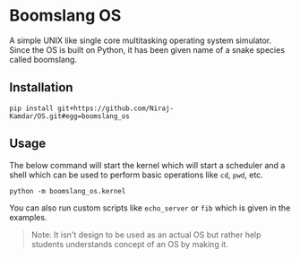 # Boomslang OS
A simple UNIX like single core multitasking operating system simulator. Since the OS is built on Python, it has been given name of a snake species called boomslang.

## Installation
```console
pip install git+https://github.com/Niraj-Kamdar/OS.git#egg=boomslang_os
```
## Usage
The below command will start the kernel which will start a scheduler and a shell which can be used to perform basic operations like `cd`, `pwd`, etc.
```console
python -m boomslang_os.kernel
```
You can also run custom scripts like `echo_server` or `fib` which is given in the examples.

> Note: It isn't design to be used as an actual OS but rather help students understands concept of an OS by making it. 
